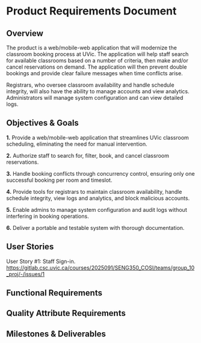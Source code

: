 # Product Requirements Document

## Overview

The product is a web/mobile-web application that will modernize the classroom booking process at UVic. The application will help staff search for available classrooms based on a number of criteria, then make and/or cancel reservations on demand. The application will then prevent double bookings and provide clear failure messages when time conflicts arise.

Registrars, who oversee classroom availability and handle schedule integrity, will also have the ability to manage accounts and view analytics. Administrators will manage system configuration and can view detailed logs.

## Objectives & Goals

**1.** Provide a web/mobile-web application that streamlines UVic classroom scheduling, eliminating the need for manual intervention.

**2.** Authorize staff to search for, filter, book, and cancel classroom reservations.

**3.** Handle booking conflicts through concurrency control, ensuring only one successful booking per room and timeslot.

**4.** Provide tools for registrars to maintain classroom availability, handle schedule integrity, view logs and analytics, and block malicious accounts.

**5.** Enable admins to manage system configuration and audit logs without interfering in booking operations.

**6.** Deliver a portable and testable system with thorough documentation.

## User Stories

User Story #1: Staff Sign-in.
    https://gitlab.csc.uvic.ca/courses/2025091/SENG350_COSI/teams/group_10_proj/-/issues/1

## Functional Requirements

## Quality Attribute Requirements

## Milestones & Deliverables
